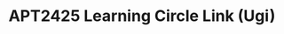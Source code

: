 ---
title: APT2425 Learning Circle Link (Ugi)
redirect_to: https://docs.google.com/spreadsheets/d/1dUTECjhsiFwy4_TUiEwwx8cbA-0qmp_i-nI4Oxedrr0/edit?gid=697461454#gid=697461454
redirect_from: 
  - /APT2425MainSlayers
  - /apt2425mainslayers
---